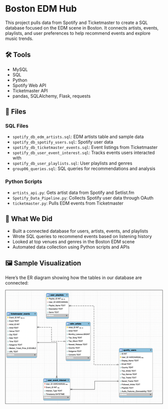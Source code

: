 # Boston EDM Hub

This project pulls data from Spotify and Ticketmaster to create a SQL database focused on the EDM scene in Boston. It connects artists, events, playlists, and user preferences to help recommend events and explore music trends.

## 🛠 Tools  
- MySQL  
- SQL  
- Python  
- Spotify Web API  
- Ticketmaster API  
- pandas, SQLAlchemy, Flask, requests  


## 📁 Files  
### SQL Files  
- `spotify_db_edm_artists.sql`: EDM artists table and sample data  
- `spotify_db_spotify_users.sql`: Spotify user data  
- `spotify_db_ticketmaster_events.sql`: Event listings from Ticketmaster  
- `spotify_db_user_event_interest.sql`: Tracks events users interacted with  
- `spotify_db_user_playlists.sql`: User playlists and genres  
- `group06_queries.sql`: SQL queries for recommendations and analysis  

### Python Scripts  
- `artists_api.py`: Gets artist data from Spotify and Setlist.fm  
- `Spotify_Data_Pipeline.py`: Collects Spotify user data through OAuth  
- `ticketmaster.py`: Pulls EDM events from Ticketmaster  


## 📌 What We Did  
- Built a connected database for users, artists, events, and playlists  
- Wrote SQL queries to recommend events based on listening history  
- Looked at top venues and genres in the Boston EDM scene  
- Automated data collection using Python scripts and APIs  


## 🖼️ Sample Visualization  
Here’s the ER diagram showing how the tables in our database are connected:

![ER Diagram](er%20diagram.png)

